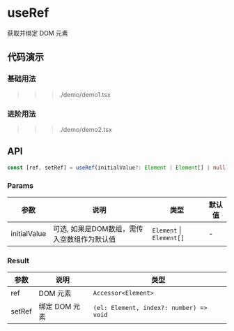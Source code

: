# useRef

获取并绑定 DOM 元素

## 代码演示

### 基础用法

>>> ./demo/demo1.tsx

### 进阶用法

>>> ./demo/demo2.tsx

## API

```typescript
const [ref, setRef] = useRef(initialValue?: Element | Element[] | null);
```

### Params

| 参数         | 说明                                          | 类型                     | 默认值  |
| -------------| --------------------------------------------- | ------------------------ | ------- |
| initialValue | 可选, 如果是DOM数组，需传入空数组作为默认值 | `Element` \| `Element[]`    | -      |

### Result

| 参数   | 说明          | 类型                                    |
| ------ | --------------| --------------------------------------- |
| ref    | DOM 元素      | `Accessor<Element>`                     |
| setRef | 绑定 DOM 元素 | `(el: Element, index?: number) => void` |
